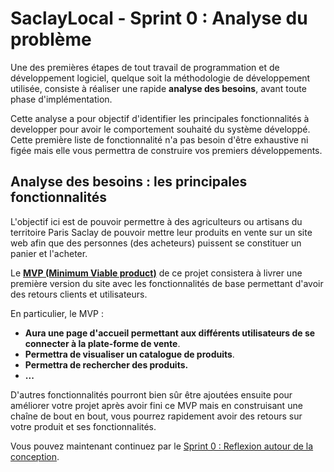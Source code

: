 # SaclayLocal - Sprint 0 : Analyse du problème


Une des premières étapes de tout travail de programmation et de développement logiciel, quelque soit la méthodologie de développement utilisée, consiste à réaliser une rapide **analyse des besoins**, avant toute phase d'implémentation.

Cette analyse a pour objectif d'identifier les principales fonctionnalités à developper pour avoir le comportement souhaité du système développé. Cette première liste de fonctionnalité n'a pas besoin d'être exhaustive ni figée mais elle vous permettra de construire vos premiers développements.


## Analyse des besoins : les principales fonctionnalités

L'objectif ici est de pouvoir permettre à des agriculteurs ou artisans du territoire Paris Saclay de pouvoir mettre leur produits en vente sur un site web afin que des personnes (des acheteurs) puissent se constituer un panier et l'acheter.

Le **[MVP (Minimum Viable product)](https://medium.com/creative-wallonia-engine/un-mvp-nest-pas-une-version-simplifi%C3%A9e-de-votre-produit-89017ac748b0)** de ce projet consistera à livrer une première version du site avec les fonctionnalités de base permettant d'avoir des retours clients et utilisateurs.

En particulier, le MVP : 

+ **Aura une page d'accueil permettant aux différents utilisateurs de se connecter à la plate-forme de vente**.
+  **Permettra de visualiser un catalogue de produits**.
+ **Permettra de rechercher des produits.**
+ **...**

 
D'autres fonctionnalités pourront bien sûr être ajoutées ensuite pour améliorer votre projet après avoir fini ce MVP mais en construisant une chaîne de bout en bout, vous pourrez rapidement avoir des retours sur votre produit et ses fonctionnalités.

Vous pouvez maintenant continuez par le [Sprint 0 : Reflexion autour de la conception](./Sprint0Conception.md).